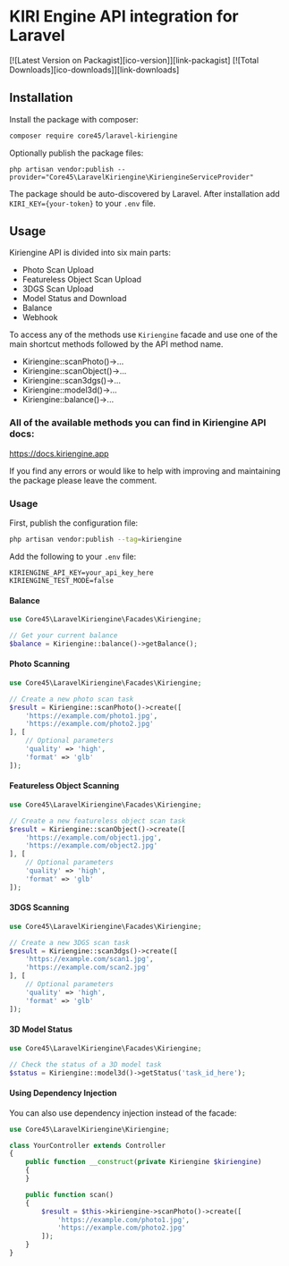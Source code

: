 # KIRI Engine API integration for Laravel

[![Latest Version on Packagist][ico-version]][link-packagist]
[![Total Downloads][ico-downloads]][link-downloads]

## Installation

Install the package with composer:
```bash
composer require core45/laravel-kiriengine
```

Optionally publish the package files:
```
php artisan vendor:publish --provider="Core45\LaravelKiriengine\KiriengineServiceProvider"
```


The package should be auto-discovered by Laravel.
After installation add `KIRI_KEY={your-token}` to your `.env` file.

## Usage

Kiriengine API is divided into six main parts:
- Photo Scan Upload
- Featureless Object Scan Upload
- 3DGS Scan Upload
- Model Status and Download
- Balance
- Webhook

To access any of the methods use `Kiriengine` facade and use one of the main shortcut methods followed by the API method name.
- Kiriengine::scanPhoto()->...
- Kiriengine::scanObject()->...
- Kiriengine::scan3dgs()->...
- Kiriengine::model3d()->...
- Kiriengine::balance()->...


### All of the available methods you can find in Kiriengine API docs:

https://docs.kiriengine.app

If you find any errors or would like to help with improving and maintaining the package please leave the comment.


### Usage

First, publish the configuration file:

```bash
php artisan vendor:publish --tag=kiriengine
```

Add the following to your `.env` file:

```env
KIRIENGINE_API_KEY=your_api_key_here
KIRIENGINE_TEST_MODE=false
```

#### Balance

```php
use Core45\LaravelKiriengine\Facades\Kiriengine;

// Get your current balance
$balance = Kiriengine::balance()->getBalance();
```

#### Photo Scanning

```php
use Core45\LaravelKiriengine\Facades\Kiriengine;

// Create a new photo scan task
$result = Kiriengine::scanPhoto()->create([
    'https://example.com/photo1.jpg',
    'https://example.com/photo2.jpg'
], [
    // Optional parameters
    'quality' => 'high',
    'format' => 'glb'
]);
```

#### Featureless Object Scanning

```php
use Core45\LaravelKiriengine\Facades\Kiriengine;

// Create a new featureless object scan task
$result = Kiriengine::scanObject()->create([
    'https://example.com/object1.jpg',
    'https://example.com/object2.jpg'
], [
    // Optional parameters
    'quality' => 'high',
    'format' => 'glb'
]);
```

#### 3DGS Scanning

```php
use Core45\LaravelKiriengine\Facades\Kiriengine;

// Create a new 3DGS scan task
$result = Kiriengine::scan3dgs()->create([
    'https://example.com/scan1.jpg',
    'https://example.com/scan2.jpg'
], [
    // Optional parameters
    'quality' => 'high',
    'format' => 'glb'
]);
```

#### 3D Model Status

```php
use Core45\LaravelKiriengine\Facades\Kiriengine;

// Check the status of a 3D model task
$status = Kiriengine::model3d()->getStatus('task_id_here');
```

#### Using Dependency Injection

You can also use dependency injection instead of the facade:

```php
use Core45\LaravelKiriengine\Kiriengine;

class YourController extends Controller
{
    public function __construct(private Kiriengine $kiriengine)
    {
    }

    public function scan()
    {
        $result = $this->kiriengine->scanPhoto()->create([
            'https://example.com/photo1.jpg',
            'https://example.com/photo2.jpg'
        ]);
    }
}
```
